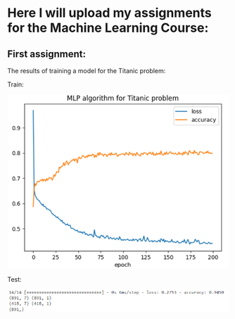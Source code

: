 # Here I will upload my assignments for the Machine Learning Course:

## First assignment:
The results of training a model for the Titanic problem:


Train:

![Train Results](https://github.com/masoud-n91/MachineLearning/blob/main/Image/Training.png?raw=true "Train Results")


Test:

![Test Results](https://github.com/masoud-n91/MachineLearning/blob/main/Image/Testing.png?raw=true "Test Results")


